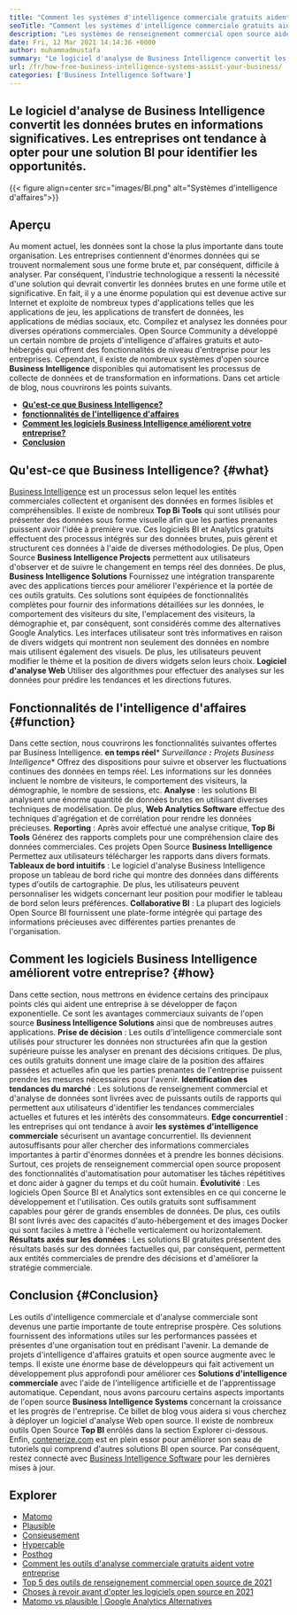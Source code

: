 ```yaml
---
title: "Comment les systèmes d'intelligence commerciale gratuits aident votre entreprise" 
seoTitle: "Comment les systèmes d'intelligence commerciale gratuits aident votre entreprise" 
description: "Les systèmes de renseignement commercial open source aident les organisations à analyser les données de manière critique et à formuler une stratégie efficace basée sur des informations commerciales utiles." 
date: Fri, 12 Mar 2021 14:14:36 +0000
author: muhammadmustafa
summary: "Le logiciel d'analyse de Business Intelligence convertit les données brutes en informations significatives. Les entreprises ont tendance à opter pour une solution BI pour identifier les opportunités." 
url: /fr/how-free-business-intelligence-systems-assist-your-business/
categories: ['Business Intelligence Software']
---
```


## Le logiciel d'analyse de Business Intelligence convertit les données brutes en informations significatives. Les entreprises ont tendance à opter pour une solution BI pour identifier les opportunités.

{{< figure align=center src="images/BI.png" alt="Systèmes d'intelligence d'affaires">}}


## Aperçu
Au moment actuel, les données sont la chose la plus importante dans toute organisation. Les entreprises contiennent d'énormes données qui se trouvent normalement sous une forme brute et, par conséquent, difficile à analyser. Par conséquent, l'industrie technologique a ressenti la nécessité d'une solution qui devrait convertir les données brutes en une forme utile et significative. En fait, il y a une énorme population qui est devenue active sur Internet et exploite de nombreux types d'applications telles que les applications de jeu, les applications de transfert de données, les applications de médias sociaux, etc. Compilez et analysez les données pour diverses opérations commerciales.
Open Source Community a développé un certain nombre de projets d'intelligence d'affaires gratuits et auto-hébergés qui offrent des fonctionnalités de niveau d'entreprise pour les entreprises. Cependant, il existe de nombreux systèmes d'open source  **Business Intelligence**  disponibles qui automatisent les processus de collecte de données et de transformation en informations. Dans cet article de blog, nous couvrirons les points suivants.
  *  **[Qu'est-ce que Business Intelligence?][1]**  
  *  **[fonctionnalités de l'intelligence d'affaires][2]**  
  *  **[Comment les logiciels Business Intelligence améliorent votre entreprise?][3]**  
  *  **[Conclusion][4]**  

## Qu'est-ce que Business Intelligence? {#what}

[][5][Business Intelligence][6] est un processus selon lequel les entités commerciales collectent et organisent des données en formes lisibles et compréhensibles. Il existe de nombreux  **Top Bi Tools** qui sont utilisés pour présenter des données sous forme visuelle afin que les parties prenantes puissent avoir l'idée à première vue. Ces logiciels BI et Analytics gratuits effectuent des processus intégrés sur des données brutes, puis gèrent et structurent ces données à l'aide de diverses méthodologies. De plus, Open Source  **Business Intelligence Projects**  permettent aux utilisateurs d'observer et de suivre le changement en temps réel des données. De plus, **Business Intelligence Solutions**  Fournissez une intégration transparente avec des applications tierces pour améliorer l'expérience et la portée de ces outils gratuits.
Ces solutions sont équipées de fonctionnalités complètes pour fournir des informations détaillées sur les données, le comportement des visiteurs du site, l'emplacement des visiteurs, la démographie et, par conséquent, sont considérés comme des alternatives Google Analytics. Les interfaces utilisateur sont très informatives en raison de divers widgets qui montrent non seulement des données en nombre mais utilisent également des visuels. De plus, les utilisateurs peuvent modifier le thème et la position de divers widgets selon leurs choix.  **Logiciel d'analyse Web**  Utiliser des algorithmes pour effectuer des analyses sur les données pour prédire les tendances et les directions futures.

## Fonctionnalités de l'intelligence d'affaires {#function}

Dans cette section, nous couvrirons les fonctionnalités suivantes offertes par Business Intelligence.
 **en temps réel*** *Surveillance **:** Projets Business Intelligence**  Offrez des dispositions pour suivre et observer les fluctuations continues des données en temps réel. Les informations sur les données incluent le nombre de visiteurs, le comportement des visiteurs, la démographie, le nombre de sessions, etc.
 **Analyse** : les solutions BI analysent une énorme quantité de données brutes en utilisant diverses techniques de modélisation. De plus, **Web Analytics Software** effectue des techniques d'agrégation et de corrélation pour rendre les données précieuses.
 **Reporting** : Après avoir effectué une analyse critique, **Top Bi Tools** Générez des rapports complets pour une compréhension claire des données commerciales. Ces projets Open Source **Business Intelligence** Permettez aux utilisateurs télécharger les rapports dans divers formats.
 **Tableaux de bord intuitifs** : Le logiciel d'analyse Business Intelligence propose un tableau de bord riche qui montre des données dans différents types d'outils de cartographie. De plus, les utilisateurs peuvent personnaliser les widgets concernant leur position pour modifier le tableau de bord selon leurs préférences.
 **Collaborative BI** : La plupart des logiciels Open Source BI fournissent une plate-forme intégrée qui partage des informations précieuses avec différentes parties prenantes de l'organisation.

## Comment les logiciels Business Intelligence améliorent votre entreprise? {#how}

Dans cette section, nous mettrons en évidence certains des principaux points clés qui aident une entreprise à se développer de façon exponentielle. Ce sont les avantages commerciaux suivants de l'open source  **Business Intelligence Solutions**  ainsi que de nombreuses autres applications.
 **Prise de décision** : Les outils d'intelligence commerciale sont utilisés pour structurer les données non structurées afin que la gestion supérieure puisse les analyser en prenant des décisions critiques. De plus, ces outils gratuits donnent une image claire de la position des affaires passées et actuelles afin que les parties prenantes de l'entreprise puissent prendre les mesures nécessaires pour l'avenir.
 **Identification des tendances du marché** : Les solutions de renseignement commercial et d'analyse de données sont livrées avec de puissants outils de rapports qui permettent aux utilisateurs d'identifier les tendances commerciales actuelles et futures et les intérêts des consommateurs.
 **Edge concurrentiel** : les entreprises qui ont tendance à avoir **les systèmes d'intelligence commerciale** sécurisent un avantage concurrentiel. Ils deviennent autosuffisants pour aller chercher des informations commerciales importantes à partir d'énormes données et à prendre les bonnes décisions. Surtout, ces projets de renseignement commercial open source proposent des fonctionnalités d'automatisation pour automatiser les tâches répétitives et donc aider à gagner du temps et du coût humain.
 **Évolutivité** : Les logiciels Open Source BI et Analytics sont extensibles en ce qui concerne le développement et l'utilisation. Ces outils gratuits sont suffisamment capables pour gérer de grands ensembles de données. De plus, ces outils BI sont livrés avec des capacités d'auto-hébergement et des images Docker qui sont faciles à mettre à l'échelle verticalement ou horizontalement.
 **Résultats axés sur les données** : Les solutions BI gratuites présentent des résultats basés sur des données factuelles qui, par conséquent, permettent aux entités commerciales de prendre des décisions et d'améliorer la stratégie commerciale.

## Conclusion {#Conclusion}

Les outils d'intelligence commerciale et d'analyse commerciale sont devenus une partie importante de toute entreprise prospère. Ces solutions fournissent des informations utiles sur les performances passées et présentes d'une organisation tout en prédisant l'avenir. La demande de projets d'intelligence d'affaires gratuits et open source augmente avec le temps. Il existe une énorme base de développeurs qui fait activement un développement plus approfondi pour améliorer ces  **Solutions d'intelligence commerciale** avec l'aide de l'intelligence artificielle et de l'apprentissage automatique. Cependant, nous avons parcouru certains aspects importants de l'open source  **Business Intelligence Systems**  concernant la croissance et les progrès de l'entreprise. Ce billet de blog vous aidera si vous cherchez à déployer un logiciel d'analyse Web open source. Il existe de nombreux outils Open Source **Top BI**  enrôlés dans la section Explorer ci-dessous.
Enfin, [contenerize.com][7] est en plein essor pour améliorer son seau de tutoriels qui comprend d'autres solutions BI open source. Par conséquent, restez connecté avec [Business Intelligence Software][6] pour les dernières mises à jour.

## Explorer
  * [Matomo][8]
  * [Plausible][9]
  * [Consieusement][10]
  * [Hypercable][11]
  * [Posthog][12]
  * [Comment les outils d'analyse commerciale gratuits aident votre entreprise][13]
  * [Top 5 des outils de renseignement commercial open source de 2021][14]
  * [Choses à revoir avant d'opter les logiciels open source en 2021][15]
  * [Matomo vs plausible | Google Analytics Alternatives][16]



 [1]: #what
 [2]: #function
 [3]: #how
 [4]: #Conclusion
 [5]: #
 [6]: https://products.containerize.com/business-intelligence
 [7]: https://www.containerize.com/
 [8]: https://products.containerize.com/business-intelligence/matomo
 [9]: https://products.containerize.com/business-intelligence/plausible
 [10]: https://products.containerize.com/business-intelligence/countly
 [11]: https://products.containerize.com/business-intelligence/hypercable
 [12]: https://products.containerize.com/business-intelligence/posthog
 [13]: https://blog.containerize.com/2021/03/12/how-free-business-analytics-tools-assist-your-business/
 [14]: https://blog.containerize.com/business-intelligence-software/top-5-open-source-business-intelligence-solutions-of-2021/
 [15]: https://blog.containerize.com/cmdb-software/things-to-review-before-opting-open-source-software-in-2021/
 [16]: https://blog.containerize.com/business-intelligence-software/matomo-vs-plausible-google-analytics-alternatives/
